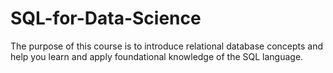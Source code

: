 # SQL-for-Data-Science
The purpose of this course is to introduce relational database concepts and help you learn and apply foundational knowledge of the SQL language.
